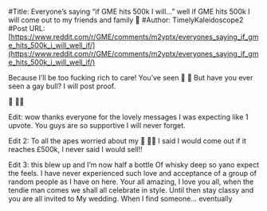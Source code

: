 #Title: Everyone’s saying “if GME hits 500k I will...” well if GME hits 500k I will come out to my friends and family 🌈
#Author: TimelyKaleidoscope2
#Post URL: [https://www.reddit.com/r/GME/comments/m2yptx/everyones_saying_if_gme_hits_500k_i_will_well_if/](https://www.reddit.com/r/GME/comments/m2yptx/everyones_saying_if_gme_hits_500k_i_will_well_if/)


Because I’ll be too fucking rich to care! 
You’ve seen 🌈 🐻 
But have you ever seen a gay bull?
I will post proof.

💎 🙌🏼

Edit: wow thanks everyone for the lovely messages I was expecting like 1 upvote. You guys are so supportive I will never forget.

Edit 2: To all the apes worried about my 💎 🙌🏼 I said I would come out if it reaches £500k, I never said I would sell!!

Edit 3: this blew up and I’m now half a bottle
Of whisky deep so yano expect the feels. I have never experienced such love and acceptance of a group of random people as I have on here. Your all amazing, I love you all, when the tendie man comes we shall all celebrate in style. Until then stay classy and you are all invited to
My wedding. When I find someone... eventually